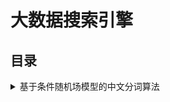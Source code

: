 # 大数据搜索引擎

## 目录

<details>
  <summary>基于条件随机场模型的中文分词算法</summary>
  <div style="margin-left: 2em; margin-top: 10px;">
    <a href="Homework/CRF.ipynb">
      <img src="https://img.shields.io/badge/View%20on-GitHub-important?style=flat&logo=GitHub" alt="View on GitHub" />
    </a>
    <a href="https://nbviewer.jupyter.org/github/Dragon1573/Revision-3A/Search_Engine/Homework/CRF.ipyn">
      <img src="https://img.shields.io/badge/View%20on-Jupyter%20Notebook-important?style=flat&logo=Jupyter" alt="View on Jupyter" />
    </a>
  </div>
</details>
